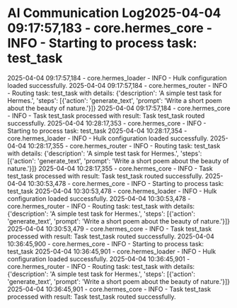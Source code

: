 # AI Communication Log2025-04-04 09:17:57,183 - core.hermes_core - INFO - Starting to process task: test_task
2025-04-04 09:17:57,184 - core.hermes_loader - INFO - Hulk configuration loaded successfully.
2025-04-04 09:17:57,184 - core.hermes_router - INFO - Routing task: test_task with details: {'description': 'A simple test task for Hermes.', 'steps': [{'action': 'generate_text', 'prompt': 'Write a short poem about the beauty of nature.'}]}
2025-04-04 09:17:57,184 - core.hermes_core - INFO - Task test_task processed with result: Task test_task routed successfully.
2025-04-04 10:28:17,353 - core.hermes_core - INFO - Starting to process task: test_task
2025-04-04 10:28:17,354 - core.hermes_loader - INFO - Hulk configuration loaded successfully.
2025-04-04 10:28:17,355 - core.hermes_router - INFO - Routing task: test_task with details: {'description': 'A simple test task for Hermes.', 'steps': [{'action': 'generate_text', 'prompt': 'Write a short poem about the beauty of nature.'}]}
2025-04-04 10:28:17,355 - core.hermes_core - INFO - Task test_task processed with result: Task test_task routed successfully.
2025-04-04 10:30:53,478 - core.hermes_core - INFO - Starting to process task: test_task
2025-04-04 10:30:53,478 - core.hermes_loader - INFO - Hulk configuration loaded successfully.
2025-04-04 10:30:53,478 - core.hermes_router - INFO - Routing task: test_task with details: {'description': 'A simple test task for Hermes.', 'steps': [{'action': 'generate_text', 'prompt': 'Write a short poem about the beauty of nature.'}]}
2025-04-04 10:30:53,479 - core.hermes_core - INFO - Task test_task processed with result: Task test_task routed successfully.
2025-04-04 10:36:45,900 - core.hermes_core - INFO - Starting to process task: test_task
2025-04-04 10:36:45,901 - core.hermes_loader - INFO - Hulk configuration loaded successfully.
2025-04-04 10:36:45,901 - core.hermes_router - INFO - Routing task: test_task with details: {'description': 'A simple test task for Hermes.', 'steps': [{'action': 'generate_text', 'prompt': 'Write a short poem about the beauty of nature.'}]}
2025-04-04 10:36:45,901 - core.hermes_core - INFO - Task test_task processed with result: Task test_task routed successfully.
